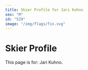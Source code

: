 ```yaml
---
title: Skier Profile for Jari Kuhno
sex: "M"
id: "529"
image: "/img/flags/fin.svg" 
---
```


# Skier Profile

This page is for: Jari Kuhno.
    